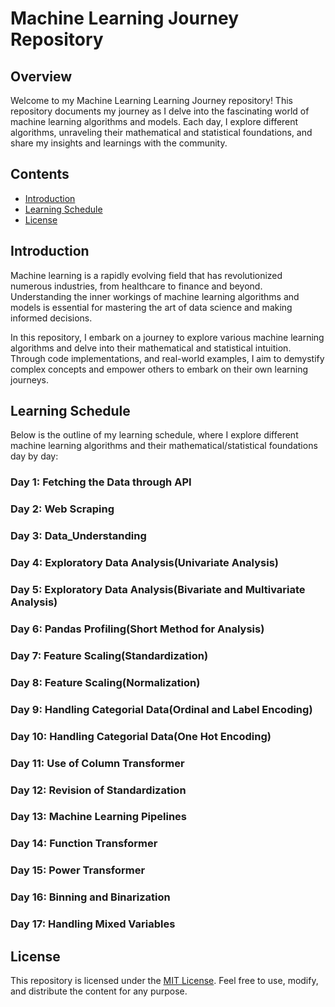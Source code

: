 # Machine Learning Journey Repository

## Overview
Welcome to my Machine Learning Learning Journey repository! This repository documents my journey as I delve into the fascinating world of machine learning algorithms and models. Each day, I explore different algorithms, unraveling their mathematical and statistical foundations, and share my insights and learnings with the community.

## Contents
- [Introduction](#introduction)
- [Learning Schedule](#learning-schedule)
- [License](#license)

## Introduction
Machine learning is a rapidly evolving field that has revolutionized numerous industries, from healthcare to finance and beyond. Understanding the inner workings of machine learning algorithms and models is essential for mastering the art of data science and making informed decisions.

In this repository, I embark on a journey to explore various machine learning algorithms and delve into their mathematical and statistical intuition. Through code implementations, and real-world examples, I aim to demystify complex concepts and empower others to embark on their own learning journeys.

## Learning Schedule
Below is the outline of my learning schedule, where I explore different machine learning algorithms and their mathematical/statistical foundations day by day:

### Day 1: Fetching the Data through API

### Day 2: Web Scraping

### Day 3: Data_Understanding

### Day 4: Exploratory Data Analysis(Univariate Analysis)

### Day 5: Exploratory Data Analysis(Bivariate and Multivariate Analysis)

### Day 6: Pandas Profiling(Short Method for Analysis)

### Day 7: Feature Scaling(Standardization)

### Day 8: Feature Scaling(Normalization)

### Day 9: Handling Categorial Data(Ordinal and Label Encoding)

### Day 10: Handling Categorial Data(One Hot Encoding)

### Day 11: Use of Column Transformer

### Day 12: Revision of Standardization

### Day 13: Machine Learning Pipelines

### Day 14: Function Transformer

### Day 15: Power Transformer

### Day 16: Binning and Binarization

### Day 17: Handling Mixed Variables


## License
This repository is licensed under the [MIT License](LICENSE). Feel free to use, modify, and distribute the content for any purpose.

